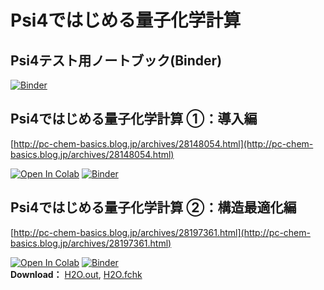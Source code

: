 # Psi4ではじめる量子化学計算  

## Psi4テスト用ノートブック(Binder)  
[![Binder](https://mybinder.org/badge_logo.svg)](https://mybinder.org/v2/gh/RyokoKuga/psi4_tut/main?labpath=test_psi4.ipynb)  

## Psi4ではじめる量子化学計算 ①：導入編  
[http://pc-chem-basics.blog.jp/archives/28148054.html](http://pc-chem-basics.blog.jp/archives/28148054.html)  

[![Open In Colab](https://colab.research.google.com/assets/colab-badge.svg)](https://colab.research.google.com/github/RyokoKuga/psi4_tut/blob/main/Psi4_tut_1.ipynb)
[![Binder](https://mybinder.org/badge_logo.svg)](https://mybinder.org/v2/gh/RyokoKuga/psi4_tut/main?labpath=Psi4_tut_1.ipynb)  

## Psi4ではじめる量子化学計算 ②：構造最適化編  
[http://pc-chem-basics.blog.jp/archives/28197361.html](http://pc-chem-basics.blog.jp/archives/28197361.html)  

[![Open In Colab](https://colab.research.google.com/assets/colab-badge.svg)](https://colab.research.google.com/github/RyokoKuga/psi4_tut/blob/main/Psi4_tut_2.ipynb)
[![Binder](https://mybinder.org/badge_logo.svg)](https://mybinder.org/v2/gh/RyokoKuga/psi4_tut/main?labpath=Psi4_tut_2.ipynb)  
**Download：** [H2O.out](https://raw.githubusercontent.com/RyokoKuga/psi4_tut/main/Output/H2O.out), [H2O.fchk](https://raw.githubusercontent.com/RyokoKuga/psi4_tut/main/Output/H2O.fchk)  
